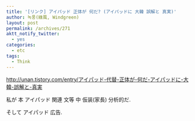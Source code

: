 ```yaml
---
title: '[リンク] アイパッド 正体が 何だ? (アイパッドに 大韓 誤解と 真実)'
author: 녹풍(綠風, Windgreen)
layout: post
permalink: /archives/271
aktt_notify_twitter:
  - yes
categories:
  - etc
tags:
  - Think
---
```

<a target="_top" href="http://unan.tistory.com/entry/%EC%95%84%EC%9D%B4%ED%8C%A8%EB%93%9C-%EB%8C%80%EC%B2%B4-%EC%A0%95%EC%B2%B4%EA%B0%80-%EB%AD%90%EC%A7%80-%EC%95%84%EC%9D%B4%ED%8C%A8%EB%93%9C%EC%97%90-%EB%8C%80%ED%95%9C-%EC%98%A4%ED%95%B4%EC%99%80-%EC%A7%84%EC%8B%A4">http://unan.tistory.com/entry/アイパッド-代替-正体が-何だ-アイパッドに-大韓-誤解と-真実</a>

私が 本 アイパッド 関連 文等 中 仮装(家長) 分析的だ.

そして アイパッド 広告.

<div class="video-container">
  <div class="video-container__inner">
  </div>
</div>
